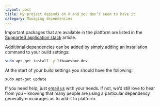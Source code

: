 ```yaml
---
layout: post
title: My project depends on X and you don’t seem to have it
category: Managing dependencies
---
```


Important packages that are available in the platform are listed in the [Supported application stack](/docs/supported-stack.html) article.

Additional dependencies can be added by simply adding an installation command to your build settings:

```bash
sudo apt-get install -y libawesome-dev
```

At the start of your build settings you should have the following:

```
sudo apt-get update
```

If you need help, just [email us](mailto:semaphore@renderedtext.com) with your needs. If not, we’d still love to hear from you – knowing that many people are using a particular dependency generally encourages us to add it to platform.
